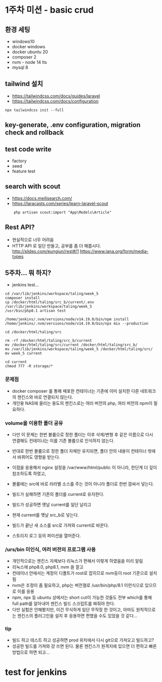 # 1주차 미션 - basic crud

## 환경 세팅

-   windows10
-   docker windows
-   docker ubuntu 20
-   composer 2
-   nvm - node 14 lts
-   mysql 8

## tailwind 설치

-   https://tailwindcss.com/docs/guides/laravel
-   https://tailwindcss.com/docs/configuration

```
npx tailwindcss init --full
```

## key-generate, .env configuration, migration check and rollback

## test code write

-   factory
-   seed
-   feature test

## search with scout

-   https://docs.meilisearch.com/
-   https://laracasts.com/series/learn-laravel-scout

```
    php artisan scout:import "App\Models\Article"
```

## Rest API?

-   현실적으로 너무 어려움
-   HTTP API 로 일단 만들고, 공부를 좀 더 해봅시다.
    http://slides.com/eungjun/rest#/1
    https://www.iana.org/form/media-types

## 5주차... 뭐 하지?
- jenkins test...
```
cd /var/lib/jenkins/workspace/taling/week_5
composer install
cp /docker/html/taling/src_b/current/.env /var/lib/jenkins/workspace/taling/week_5
/usr/bin/php8.1 artisan test

/home/jenkins/.nvm/versions/node/v14.19.0/bin/npm install
/home/jenkins/.nvm/versions/node/v14.19.0/bin/npx mix --production

cd /docker/html/taling/src

rm -rf /docker/html/taling/src_b/current
mv /docker/html/taling/src/current /docker/html/taling/src_b/
mv /var/lib/jenkins/workspace/taling/week_5 /docker/html/taling/src/
mv week_5 current

cd current
chmod 777 -R storage/*
```
### 문제점
- docker composer 를 통해 배포한 컨테이너는 기존에 이미 설치한 다른 네트워크의 젠킨스와 바로 연결되지 않는다.
- 개인용 NAS에 올리는 용도의 젠킨스로는 여러 버전의 php, 여러 버전의 npm이 필요하다.

### volume을 이용한 폴더 공유
- 다만 이 문제는 한번 볼륨으로 정한 폴더는 이후 삭제/변형 후 같은 이름으로 다시 연결해도 컨테이너는 이를 기존 볼륨으로 인식하지 않는다.
- 반대로 한번 볼륨으로 정한 폴더 자체만 유지되면, 폴더 안의 내용이 컨테이너 밖에서 바뀌어도 영향을 받는다.
- 이점을 응용해서 nginx 설정을 /var/www/html/public 이 아니라, 한단계 더 깊이 참조하도록 하였고,
- 볼륨에는 src에 바로 라라벨 소스를 주는 것이 아니라 폴더로 한번 깜싸서 넣는다.

- 빌드가 실패하면 기존의 폴더를 current로 유지한다.

- 빌드가 성공하면 옛날 current를 일단 날리고
- 현재 current를 옛날 src_b로 넣는다.
- 빌드가 끝난 새 소스를 src로 가져와 current로 바꾼다.
- 스토리지 로그 등의 퍼미션을 열어준다.

### /urs/bin 미인식, 여러 버전의 프로그램 사용
- 개인적으로는 젠킨스 자체보다 리눅스가 편해서 이렇게 하였음을 미리 알림
- 리눅스에 php8.0, php8.1, nvm 을 깔고
- 컨테이너 안에서는 계정이 디폴트가 root로 잡히므로 nvm등이 root 기준으로 설치됨
- nvm은 조정이 좀 필요하고, php는 버전졀로 /usr/bin/php/8.1 이런식으로 있으므로 이를 응용
- npm, npx 등 ubuntu 상에서는 short cut이 가능한 것들도 전부 which를 통해 full path를 알아내어 젠킨스 빌드 스크립트를 짜줘야 한다.
- 다만 실험은 안해봤지만, 이건 무식하게 일단 무작정 한 것이고, 아마도 원칙적으로는 젠킨스의 플러그인을 설치 후 응용하면 편했을 수도 있었을 것 같다...

### tip
- 빌드 하고 테스트 하고 성공하면 prod 위치에서 다시 git으로 가져오고 빌드하고?
- 성공한 빌드를 가져와 걍 쓰면 된다. 물론 젠킨스가 원격지에 있으면 더 편하고 빠른방법으로 하면 되고...


# test for jenkins
